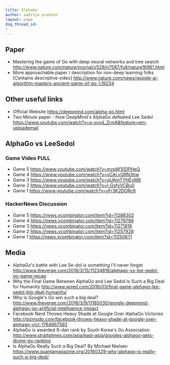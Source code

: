 ```yaml
---
title: AlphaGo
author: aaditya prakash
layout: page
dsq_thread_id:
- 
---
```


## Paper 
 * Mastering the game of Go with deep neural networks and tree search <http://www.nature.com/nature/journal/v529/n7587/full/nature16961.html>
 * More approachable paper / description for non-deep learning folks [Contains descriptive video] <http://www.nature.com/news/google-ai-algorithm-masters-ancient-game-of-go-1.19234>

## Other useful links

 * Official Website  <https://deepmind.com/alpha-go.html>
 * Two Minute paper - How DeepMind's AlphaGo defeated Lee Sedol <https://www.youtube.com/watch?v=a-ovvd_ZrmA&feature=em-uploademail>

## AlphaGo vs LeeSedol

### Game Video FULL

  * Game 5 <https://www.youtube.com/watch?v=mzpW10DPHeQ>
  * Game 4 <https://www.youtube.com/watch?v=yCALyQRN3hw> 
  * Game 3 <https://www.youtube.com/watch?v=qUAmTYHEyM8>
  * Game 2 <https://www.youtube.com/watch?v=l-GsfyVCBu0>
  * Game 1 <https://www.youtube.com/watch?v=vFr3K2DORc8>

### HackerNews Discussion 

  * Game 5 <https://news.ycombinator.com/item?id=11288302> 
  * Game 4 <https://news.ycombinator.com/item?id=11276798>
  * Game 3 <https://news.ycombinator.com/item?id=11271816>
  * Game 2 <https://news.ycombinator.com/item?id=11257928>
  * Game 1 <https://news.ycombinator.com/item?id=11250871>


## Media
 * AlphaGo's battle with Lee Se-dol is something I'll never forget <http://www.theverge.com/2016/3/15/11234816/alphago-vs-lee-sedol-go-game-recap>
 * Why the Final Game Between AlphaGo and Lee Sedol Is Such a Big Deal for Humanity <http://www.wired.com/2016/03/final-game-alphago-lee-sedol-big-deal-humanity/>
 * Why is Google's Go win such a big deal? <http://www.theverge.com/2016/3/9/11185030/google-deepmind-alphago-go-artificial-intelligence-impact>
 * Facebook Nerd Throws Heavy Shade at Google Over AlphaGo Victories <http://gizmodo.com/facebook-throws-heavy-shade-at-google-over-alphago-vict-1764967592>
 * AlphaGo is awarded 9-dan rank by South Korea's Go Association <http://www.straitstimes.com/asia/east-asia/googles-alphago-gets-divine-go-ranking>
 * Is AlphaGo Really Such a Big Deal? By Michael Nielsen <https://www.quantamagazine.org/20160329-why-alphago-is-really-such-a-big-deal/>
